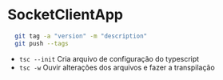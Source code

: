 # SocketClientApp

```bash
  git tag -a "version" -m "description"
  git push --tags
```

- `tsc --init` Cria arquivo de configuração do typescript
- `tsc -w` Ouvir alterações dos arquivos e fazer a transpilação
